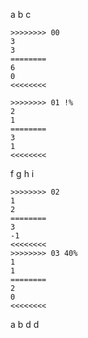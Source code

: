 a b
c

``` Testes
>>>>>>>> 00
3
3
========
6
0
<<<<<<<<

>>>>>>>> 01 !%
2
1
========
3
1
<<<<<<<<
```
f g
h i
```
>>>>>>>> 02
1
2
========
3
-1
<<<<<<<<
>>>>>>>> 03 40%
1
1
========
2
0
<<<<<<<<
```
a b d
d
